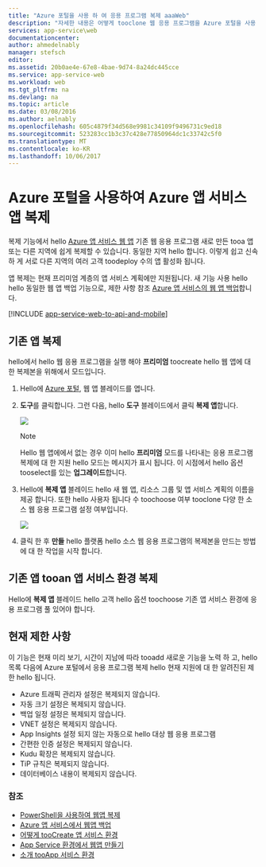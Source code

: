 ```yaml
---
title: "Azure 포털을 사용 하 여 응용 프로그램 복제 aaaWeb"
description: "자세한 내용은 어떻게 tooclone 웹 응용 프로그램을 Azure 포털을 사용 하 여 웹 앱 toonew 합니다."
services: app-service\web
documentationcenter: 
author: ahmedelnably
manager: stefsch
editor: 
ms.assetid: 20b0ae4e-67e8-4bae-9d74-8a24dc445cce
ms.service: app-service-web
ms.workload: web
ms.tgt_pltfrm: na
ms.devlang: na
ms.topic: article
ms.date: 03/08/2016
ms.author: aelnably
ms.openlocfilehash: 605c4879f34d568e9981c34109f9496731c9ed18
ms.sourcegitcommit: 523283cc1b3c37c428e77850964dc1c33742c5f0
ms.translationtype: MT
ms.contentlocale: ko-KR
ms.lasthandoff: 10/06/2017
---
```

# <a name="azure-app-service-app-cloning-using-azure-portal"></a>Azure 포털을 사용하여 Azure 앱 서비스 앱 복제
복제 기능에서 hello [Azure 앱 서비스 웹 앱](http://go.microsoft.com/fwlink/?LinkId=529714) 기존 웹 응용 프로그램 새로 만든 tooa 앱 또는 다른 지역에 쉽게 복제할 수 있습니다. 동일한 지역 hello 합니다. 이렇게 쉽고 신속 하 게 서로 다른 지역의 여러 고객 toodeploy 수의 앱 활성화 됩니다.

앱 복제는 현재 프리미엄 계층의 앱 서비스 계획에만 지원됩니다. 새 기능 사용 hello hello 동일한 웹 앱 백업 기능으로, 제한 사항 참조 [Azure 앱 서비스의 웹 앱 백업](web-sites-backup.md)합니다.

[!INCLUDE [app-service-web-to-api-and-mobile](../../includes/app-service-web-to-api-and-mobile.md)]

## <a name="cloning-an-existing-app"></a>기존 앱 복제
hello에서 hello 웹 응용 프로그램을 실행 해야 **프리미엄** toocreate hello 웹 앱에 대 한 복제본을 위해에서 모드입니다.

1. Hello에 [Azure 포털](https://portal.azure.com/), 웹 앱 블레이드를 엽니다.
2. **도구**를 클릭합니다. 그런 다음, hello **도구** 블레이드에서 클릭 **복제 앱**합니다.
   
    ![][1]
   
   > [!NOTE]
   > Hello 웹 앱에에서 없는 경우 이미 hello **프리미엄** 모드를 나타내는 응용 프로그램 복제에 대 한 지원 hello 모드는 메시지가 표시 됩니다. 이 시점에서 hello 옵션 tooselect를 있는 **업그레이드**합니다.
   > 
   > 
3. Hello에 **복제 앱** 블레이드 hello 새 웹 앱, 리소스 그룹 및 앱 서비스 계획의 이름을 제공 합니다. 또한 hello 사용자 됩니다 수 toochoose 여부 tooclone 다양 한 소스 웹 응용 프로그램 설정 여부입니다.
   
    ![][2]
4. 클릭 한 후 **만들** hello 플랫폼 hello 소스 웹 응용 프로그램의 복제본을 만드는 방법에 대 한 작업을 시작 합니다.

## <a name="cloning-an-existing-app-tooan-app-service-environment"></a>기존 앱 tooan 앱 서비스 환경 복제
Hello에 **복제 앱** 블레이드 hello 고객 hello 옵션 toochoose 기존 앱 서비스 환경에 응용 프로그램 풀 있어야 합니다.

## <a name="current-restrictions"></a>현재 제한 사항
이 기능은 현재 미리 보기, 시간이 지남에 따라 tooadd 새로운 기능을 노력 하 고, hello 목록 다음에 Azure 포털에서 응용 프로그램 복제 hello 현재 지원에 대 한 알려진된 제한 hello 됩니다.

* Azure 트래픽 관리자 설정은 복제되지 않습니다.
* 자동 크기 설정은 복제되지 않습니다.
* 백업 일정 설정은 복제되지 않습니다.
* VNET 설정은 복제되지 않습니다.
* App Insights 설정 되지 않는 자동으로 hello 대상 웹 응용 프로그램
* 간편한 인증 설정은 복제되지 않습니다.
* Kudu 확장은 복제되지 않습니다.
* TiP 규칙은 복제되지 않습니다.
* 데이터베이스 내용이 복제되지 않습니다.

### <a name="references"></a>참조
* [PowerShell을 사용하여 웹앱 복제](app-service-web-app-cloning.md)
* [Azure 앱 서비스에서 웹앱 백업](web-sites-backup.md)
* [어떻게 tooCreate 앱 서비스 환경](app-service-web-how-to-create-an-app-service-environment.md)
* [App Service 환경에서 웹앱 만들기](app-service-web-how-to-create-a-web-app-in-an-ase.md)
* [소개 tooApp 서비스 환경](app-service-app-service-environment-intro.md)

<!--Image references-->
[1]: ./media/app-service-web-app-cloning-portal/CloningBlade.png
[2]: ./media/app-service-web-app-cloning-portal/CloneSettings.png
